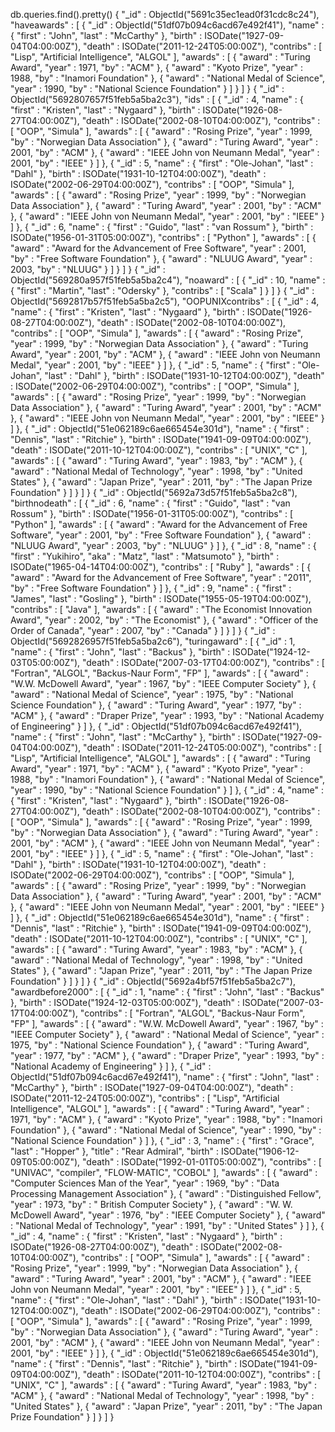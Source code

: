 db.queries.find().pretty()
{
"_id" : ObjectId("5691c35ec1ead0f31cdc8c24"),
"haveawards" : [
{
"_id" : ObjectId("51df07b094c6acd67e492f41"),
"name" : {
"first" : "John",
"last" : "McCarthy"
},
"birth" : ISODate("1927-09-04T04:00:00Z"),
"death" : ISODate("2011-12-24T05:00:00Z"),
"contribs" : [
"Lisp",
"Artificial Intelligence",
"ALGOL"
],
"awards" : [
{
"award" : "Turing Award",
"year" : 1971,
"by" : "ACM"
},
{
"award" : "Kyoto Prize",
"year" : 1988,
"by" : "Inamori Foundation"
},
{
"award" : "National Medal of Science",
"year" : 1990,
"by" : "National Science Foundation"
}
]
}
]
}
{
"_id" : ObjectId("5692807657f51feb5a5ba2c3"),
"ids" : [
{
"_id" : 4,
"name" : {
"first" : "Kristen",
"last" : "Nygaard"
},
"birth" : ISODate("1926-08-27T04:00:00Z"),
"death" : ISODate("2002-08-10T04:00:00Z"),
"contribs" : [
"OOP",
"Simula"
],
"awards" : [
{
"award" : "Rosing Prize",
"year" : 1999,
"by" : "Norwegian Data Association"
},
{
"award" : "Turing Award",
"year" : 2001,
"by" : "ACM"
},
{
"award" : "IEEE John von Neumann Medal",
"year" : 2001,
"by" : "IEEE"
}
]
},
{
"_id" : 5,
"name" : {
"first" : "Ole-Johan",
"last" : "Dahl"
},
"birth" : ISODate("1931-10-12T04:00:00Z"),
"death" : ISODate("2002-06-29T04:00:00Z"),
"contribs" : [
"OOP",
"Simula"
],
"awards" : [
{
"award" : "Rosing Prize",
"year" : 1999,
"by" : "Norwegian Data Association"
},
{
"award" : "Turing Award",
"year" : 2001,
"by" : "ACM"
},
{
"award" : "IEEE John von Neumann Medal",
"year" : 2001,
"by" : "IEEE"
}
]
},
{
"_id" : 6,
"name" : {
"first" : "Guido",
"last" : "van Rossum"
},
"birth" : ISODate("1956-01-31T05:00:00Z"),
"contribs" : [
"Python"
],
"awards" : [
{
"award" : "Award for the Advancement of Free Software",
"year" : 2001,
"by" : "Free Software Foundation"
},
{
"award" : "NLUUG Award",
"year" : 2003,
"by" : "NLUUG"
}
]
}
]
}
{
"_id" : ObjectId("569280a957f51feb5a5ba2c4"),
"noaward" : [
{
"_id" : 10,
"name" : {
"first" : "Martin",
"last" : "Odersky"
},
"contribs" : [
"Scala"
]
}
]
}
{
"_id" : ObjectId("5692817b57f51feb5a5ba2c5"),
"OOPUNIXcontribs" : [
{
"_id" : 4,
"name" : {
"first" : "Kristen",
"last" : "Nygaard"
},
"birth" : ISODate("1926-08-27T04:00:00Z"),
"death" : ISODate("2002-08-10T04:00:00Z"),
"contribs" : [
"OOP",
"Simula"
],
"awards" : [
{
"award" : "Rosing Prize",
"year" : 1999,
"by" : "Norwegian Data Association"
},
{
"award" : "Turing Award",
"year" : 2001,
"by" : "ACM"
},
{
"award" : "IEEE John von Neumann Medal",
"year" : 2001,
"by" : "IEEE"
}
]
},
{
"_id" : 5,
"name" : {
"first" : "Ole-Johan",
"last" : "Dahl"
},
"birth" : ISODate("1931-10-12T04:00:00Z"),
"death" : ISODate("2002-06-29T04:00:00Z"),
"contribs" : [
"OOP",
"Simula"
],
"awards" : [
{
"award" : "Rosing Prize",
"year" : 1999,
"by" : "Norwegian Data Association"
},
{
"award" : "Turing Award",
"year" : 2001,
"by" : "ACM"
},
{
"award" : "IEEE John von Neumann Medal",
"year" : 2001,
"by" : "IEEE"
}
]
},
{
"_id" : ObjectId("51e062189c6ae665454e301d"),
"name" : {
"first" : "Dennis",
"last" : "Ritchie"
},
"birth" : ISODate("1941-09-09T04:00:00Z"),
"death" : ISODate("2011-10-12T04:00:00Z"),
"contribs" : [
"UNIX",
"C"
],
"awards" : [
{
"award" : "Turing Award",
"year" : 1983,
"by" : "ACM"
},
{
"award" : "National Medal of Technology",
"year" : 1998,
"by" : "United States"
},
{
"award" : "Japan Prize",
"year" : 2011,
"by" : "The Japan Prize Foundation"
}
]
}
]
}
{
"_id" : ObjectId("5692a73d57f51feb5a5ba2c8"),
"birthnodeath" : [
{
"_id" : 6,
"name" : {
"first" : "Guido",
"last" : "van Rossum"
},
"birth" : ISODate("1956-01-31T05:00:00Z"),
"contribs" : [
"Python"
],
"awards" : [
{
"award" : "Award for the Advancement of Free Software",
"year" : 2001,
"by" : "Free Software Foundation"
},
{
"award" : "NLUUG Award",
"year" : 2003,
"by" : "NLUUG"
}
]
},
{
"_id" : 8,
"name" : {
"first" : "Yukihiro",
"aka" : "Matz",
"last" : "Matsumoto"
},
"birth" : ISODate("1965-04-14T04:00:00Z"),
"contribs" : [
"Ruby"
],
"awards" : [
{
"award" : "Award for the Advancement of Free Software",
"year" : "2011",
"by" : "Free Software Foundation"
}
]
},
{
"_id" : 9,
"name" : {
"first" : "James",
"last" : "Gosling"
},
"birth" : ISODate("1955-05-19T04:00:00Z"),
"contribs" : [
"Java"
],
"awards" : [
{
"award" : "The Economist Innovation Award",
"year" : 2002,
"by" : "The Economist"
},
{
"award" : "Officer of the Order of Canada",
"year" : 2007,
"by" : "Canada"
}
]
}
]
}
{
"_id" : ObjectId("5692826957f51feb5a5ba2c6"),
"turingaward" : [
{
"_id" : 1,
"name" : {
"first" : "John",
"last" : "Backus"
},
"birth" : ISODate("1924-12-03T05:00:00Z"),
"death" : ISODate("2007-03-17T04:00:00Z"),
"contribs" : [
"Fortran",
"ALGOL",
"Backus-Naur Form",
"FP"
],
"awards" : [
{
"award" : "W.W. McDowell Award",
"year" : 1967,
"by" : "IEEE Computer Society"
},
{
"award" : "National Medal of Science",
"year" : 1975,
"by" : "National Science Foundation"
},
{
"award" : "Turing Award",
"year" : 1977,
"by" : "ACM"
},
{
"award" : "Draper Prize",
"year" : 1993,
"by" : "National Academy of Engineering"
}
]
},
{
"_id" : ObjectId("51df07b094c6acd67e492f41"),
"name" : {
"first" : "John",
"last" : "McCarthy"
},
"birth" : ISODate("1927-09-04T04:00:00Z"),
"death" : ISODate("2011-12-24T05:00:00Z"),
"contribs" : [
"Lisp",
"Artificial Intelligence",
"ALGOL"
],
"awards" : [
{
"award" : "Turing Award",
"year" : 1971,
"by" : "ACM"
},
{
"award" : "Kyoto Prize",
"year" : 1988,
"by" : "Inamori Foundation"
},
{
"award" : "National Medal of Science",
"year" : 1990,
"by" : "National Science Foundation"
}
]
},
{
"_id" : 4,
"name" : {
"first" : "Kristen",
"last" : "Nygaard"
},
"birth" : ISODate("1926-08-27T04:00:00Z"),
"death" : ISODate("2002-08-10T04:00:00Z"),
"contribs" : [
"OOP",
"Simula"
],
"awards" : [
{
"award" : "Rosing Prize",
"year" : 1999,
"by" : "Norwegian Data Association"
},
{
"award" : "Turing Award",
"year" : 2001,
"by" : "ACM"
},
{
"award" : "IEEE John von Neumann Medal",
"year" : 2001,
"by" : "IEEE"
}
]
},
{
"_id" : 5,
"name" : {
"first" : "Ole-Johan",
"last" : "Dahl"
},
"birth" : ISODate("1931-10-12T04:00:00Z"),
"death" : ISODate("2002-06-29T04:00:00Z"),
"contribs" : [
"OOP",
"Simula"
],
"awards" : [
{
"award" : "Rosing Prize",
"year" : 1999,
"by" : "Norwegian Data Association"
},
{
"award" : "Turing Award",
"year" : 2001,
"by" : "ACM"
},
{
"award" : "IEEE John von Neumann Medal",
"year" : 2001,
"by" : "IEEE"
}
]
},
{
"_id" : ObjectId("51e062189c6ae665454e301d"),
"name" : {
"first" : "Dennis",
"last" : "Ritchie"
},
"birth" : ISODate("1941-09-09T04:00:00Z"),
"death" : ISODate("2011-10-12T04:00:00Z"),
"contribs" : [
"UNIX",
"C"
],
"awards" : [
{
"award" : "Turing Award",
"year" : 1983,
"by" : "ACM"
},
{
"award" : "National Medal of Technology",
"year" : 1998,
"by" : "United States"
},
{
"award" : "Japan Prize",
"year" : 2011,
"by" : "The Japan Prize Foundation"
}
]
}
]
}
{
"_id" : ObjectId("5692a4bf57f51feb5a5ba2c7"),
"awardbefore2000" : [
{
"_id" : 1,
"name" : {
"first" : "John",
"last" : "Backus"
},
"birth" : ISODate("1924-12-03T05:00:00Z"),
"death" : ISODate("2007-03-17T04:00:00Z"),
"contribs" : [
"Fortran",
"ALGOL",
"Backus-Naur Form",
"FP"
],
"awards" : [
{
"award" : "W.W. McDowell Award",
"year" : 1967,
"by" : "IEEE Computer Society"
},
{
"award" : "National Medal of Science",
"year" : 1975,
"by" : "National Science Foundation"
},
{
"award" : "Turing Award",
"year" : 1977,
"by" : "ACM"
},
{
"award" : "Draper Prize",
"year" : 1993,
"by" : "National Academy of Engineering"
}
]
},
{
"_id" : ObjectId("51df07b094c6acd67e492f41"),
"name" : {
"first" : "John",
"last" : "McCarthy"
},
"birth" : ISODate("1927-09-04T04:00:00Z"),
"death" : ISODate("2011-12-24T05:00:00Z"),
"contribs" : [
"Lisp",
"Artificial Intelligence",
"ALGOL"
],
"awards" : [
{
"award" : "Turing Award",
"year" : 1971,
"by" : "ACM"
},
{
"award" : "Kyoto Prize",
"year" : 1988,
"by" : "Inamori Foundation"
},
{
"award" : "National Medal of Science",
"year" : 1990,
"by" : "National Science Foundation"
}
]
},
{
"_id" : 3,
"name" : {
"first" : "Grace",
"last" : "Hopper"
},
"title" : "Rear Admiral",
"birth" : ISODate("1906-12-09T05:00:00Z"),
"death" : ISODate("1992-01-01T05:00:00Z"),
"contribs" : [
"UNIVAC",
"compiler",
"FLOW-MATIC",
"COBOL"
],
"awards" : [
{
"award" : "Computer Sciences Man of the Year",
"year" : 1969,
"by" : "Data Processing Management Association"
},
{
"award" : "Distinguished Fellow",
"year" : 1973,
"by" : " British Computer Society"
},
{
"award" : "W. W. McDowell Award",
"year" : 1976,
"by" : "IEEE Computer Society"
},
{
"award" : "National Medal of Technology",
"year" : 1991,
"by" : "United States"
}
]
},
{
"_id" : 4,
"name" : {
"first" : "Kristen",
"last" : "Nygaard"
},
"birth" : ISODate("1926-08-27T04:00:00Z"),
"death" : ISODate("2002-08-10T04:00:00Z"),
"contribs" : [
"OOP",
"Simula"
],
"awards" : [
{
"award" : "Rosing Prize",
"year" : 1999,
"by" : "Norwegian Data Association"
},
{
"award" : "Turing Award",
"year" : 2001,
"by" : "ACM"
},
{
"award" : "IEEE John von Neumann Medal",
"year" : 2001,
"by" : "IEEE"
}
]
},
{
"_id" : 5,
"name" : {
"first" : "Ole-Johan",
"last" : "Dahl"
},
"birth" : ISODate("1931-10-12T04:00:00Z"),
"death" : ISODate("2002-06-29T04:00:00Z"),
"contribs" : [
"OOP",
"Simula"
],
"awards" : [
{
"award" : "Rosing Prize",
"year" : 1999,
"by" : "Norwegian Data Association"
},
{
"award" : "Turing Award",
"year" : 2001,
"by" : "ACM"
},
{
"award" : "IEEE John von Neumann Medal",
"year" : 2001,
"by" : "IEEE"
}
]
},
{
"_id" : ObjectId("51e062189c6ae665454e301d"),
"name" : {
"first" : "Dennis",
"last" : "Ritchie"
},
"birth" : ISODate("1941-09-09T04:00:00Z"),
"death" : ISODate("2011-10-12T04:00:00Z"),
"contribs" : [
"UNIX",
"C"
],
"awards" : [
{
"award" : "Turing Award",
"year" : 1983,
"by" : "ACM"
},
{
"award" : "National Medal of Technology",
"year" : 1998,
"by" : "United States"
},
{
"award" : "Japan Prize",
"year" : 2011,
"by" : "The Japan Prize Foundation"
}
]
}
]
}
> 